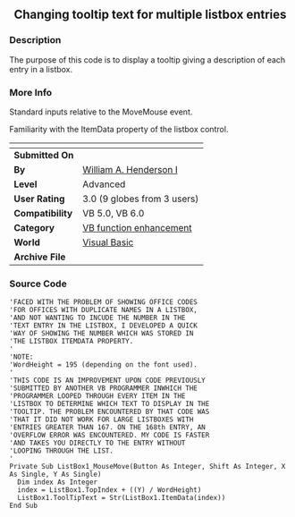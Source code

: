 ﻿<div align="center">

## Changing tooltip text for multiple listbox entries


</div>

### Description

The purpose of this code is to display a tooltip giving a description of each entry in a listbox.
 
### More Info
 
Standard inputs relative to the MoveMouse event.

Familiarity with the ItemData property of the listbox control.


<span>             |<span>
---                |---
**Submitted On**   |
**By**             |[William A\. Henderson I](https://github.com/Planet-Source-Code/PSCIndex/blob/master/ByAuthor/william-a-henderson-i.md)
**Level**          |Advanced
**User Rating**    |3.0 (9 globes from 3 users)
**Compatibility**  |VB 5\.0, VB 6\.0
**Category**       |[VB function enhancement](https://github.com/Planet-Source-Code/PSCIndex/blob/master/ByCategory/vb-function-enhancement__1-25.md)
**World**          |[Visual Basic](https://github.com/Planet-Source-Code/PSCIndex/blob/master/ByWorld/visual-basic.md)
**Archive File**   |[](https://github.com/Planet-Source-Code/william-a-henderson-i-changing-tooltip-text-for-multiple-listbox-entries__1-6217/archive/master.zip)





### Source Code

```
'FACED WITH THE PROBLEM OF SHOWING OFFICE CODES
'FOR OFFICES WITH DUPLICATE NAMES IN A LISTBOX,
'AND NOT WANTING TO INCUDE THE NUMBER IN THE
'TEXT ENTRY IN THE LISTBOX, I DEVELOPED A QUICK
'WAY OF SHOWING THE NUMBER WHICH WAS STORED IN
'THE LISTBOX ITEMDATA PROPERTY.
'
'NOTE:
'WordHeight = 195 (depending on the font used).
'
'THIS CODE IS AN IMPROVEMENT UPON CODE PREVIOUSLY
'SUBMITTED BY ANOTHER VB PROGRAMMER INWHICH THE
'PROGRAMMER LOOPED THROUGH EVERY ITEM IN THE
'LISTBOX TO DETERMINE WHICH TEXT TO DISPLAY IN THE
'TOOLTIP. THE PROBLEM ENCOUNTERED BY THAT CODE WAS
'THAT IT DID NOT WORK FOR LARGE LISTBOXES WITH
'ENTRIES GREATER THAN 167. ON THE 168th ENTRY, AN
'OVERFLOW ERROR WAS ENCOUNTERED. MY CODE IS FASTER
'AND TAKES YOU DIRECTLY TO THE ENTRY WITHOUT
'LOOPING THROUGH THE LIST.
'
Private Sub ListBox1_MouseMove(Button As Integer, Shift As Integer, X As Single, Y As Single)
  Dim index As Integer
  index = ListBox1.TopIndex + ((Y) / WordHeight)
  ListBox1.ToolTipText = Str(ListBox1.ItemData(index))
End Sub
```

